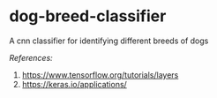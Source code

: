 # dog-breed-classifier
A cnn classifier for identifying different breeds of dogs

_References:_
1. https://www.tensorflow.org/tutorials/layers
2. https://keras.io/applications/
